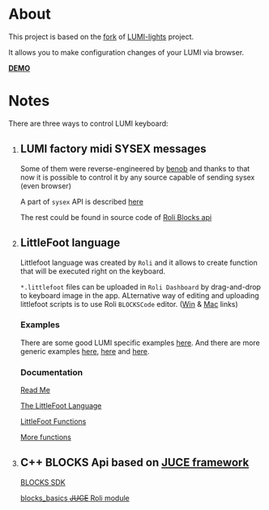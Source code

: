 # About

This project is based on the [fork](https://github.com/benoitjadinon/LUMI-lights) of [LUMI-lights](https://github.com/benob/LUMI-lights) project.

It allows you to make configuration changes of your LUMI via browser.

[**DEMO**](https://xivilay.github.io/lumi-web-control/)

# Notes

There are three ways to control LUMI keyboard:

1) ## LUMI factory midi SYSEX messages

    Some of them were reverse-engineered by [benob](https://github.com/benob) and thanks to that now it is possible to control it by any source capable of sending sysex (even browser)

    A part of `sysex` API is described [here](https://github.com/benob/LUMI-lights/blob/master/SYSEX.txt)

    The rest could be found in source code of [Roli Blocks api](https://github.com/WeAreROLI/roli_blocks_basics/tree/main/protocol)

2) ## LittleFoot language

    Littlefoot language was created by `Roli` and it allows to create function that will be executed right on the keyboard.

    `*.littlefoot` files can be uploaded in `Roli Dashboard` by drag-and-drop to keyboard image in the app. ALternative way of editing and uploading littlefoot scripts is to use Roli `BLOCKSCode` editor. ([Win](https://assets.roli.com/blocks/BLOCKS+Code/0.2.3/BLOCKS_Code_Installer_v0.2.3.exe) & [Mac](https://assets.roli.com/blocks/BLOCKS+Code/0.2.3/BLOCKSCodeInstallerOSX_v0.2.3.mpkg) links)

    ### Examples

    There are some good LUMI specific examples [here](https://github.com/benob/LUMI-lights/tree/master/littlefoot). And there are more generic examples [here](https://github.com/WeAreROLI/roli_blocks_basics/tree/main/littlefoot/scripts), [here](https://github.com/WeAreROLI/Littlefoot-Examples) and [here](https://github.com/agraef/myblocks/tree/master/examples).

    ### Documentation

    [Read Me](https://github.com/WeAreROLI/roli_blocks_basics/blob/main/littlefoot/LittleFoot%20Language%20README.txt)
    
    [The LittleFoot Language](https://docs.juce.com/blocks/the_littlefoot_language.html)

    [LittleFoot Functions](https://docs.juce.com/blocks/group__LittleFootFunctions.html)

    [More functions](https://github.com/WeAreROLI/roli_blocks_basics/blob/main/roli_LittleFootFunctions.dox)


3) ## C++ BLOCKS Api based on [JUCE framework](https://github.com/juce-framework/JUCE)

    [BLOCKS SDK](https://github.com/WeAreROLI/BLOCKS-SDK)

    [blocks_basics ~~JUCE~~ Roli module](https://github.com/WeAreROLI/roli_blocks_basics)
